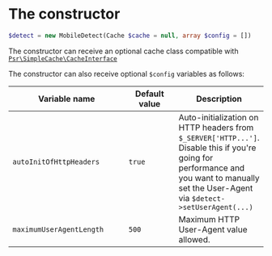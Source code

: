 # The constructor

```php
$detect = new MobileDetect(Cache $cache = null, array $config = [])
```

The constructor can receive an optional cache class compatible with [`Psr\SimpleCache\CacheInterface`](https://github.com/php-fig/simple-cache/blob/master/src/CacheInterface.php)

The constructor can also receive optional `$config` variables as follows:

<table><thead><tr><th width="276">Variable name</th><th width="131">Default value</th><th>Description</th></tr></thead><tbody><tr><td><code>autoInitOfHttpHeaders</code></td><td><code>true</code></td><td>Auto-initialization on HTTP headers from <code>$_SERVER['HTTP...']</code>. Disable this if you're going for performance and you want to manually set the User-Agent via <code>$detect->setUserAgent(...)</code></td></tr><tr><td><code>maximumUserAgentLength</code></td><td><code>500</code></td><td>Maximum HTTP User-Agent value allowed.</td></tr></tbody></table>
